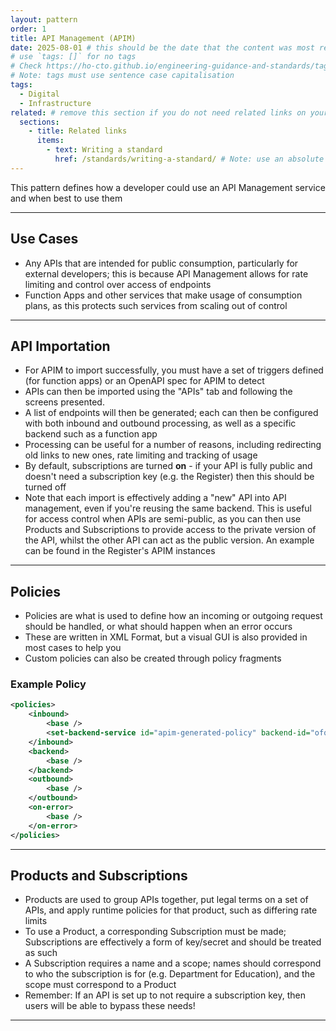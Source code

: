 ```yaml
---
layout: pattern
order: 1
title: API Management (APIM)
date: 2025-08-01 # this should be the date that the content was most recently amended or formally reviewed
# use `tags: []` for no tags 
# Check https://ho-cto.github.io/engineering-guidance-and-standards/tags/ for existing tags
# Note: tags must use sentence case capitalisation
tags:
  - Digital
  - Infrastructure
related: # remove this section if you do not need related links on your page
  sections:
    - title: Related links
      items:
        - text: Writing a standard
          href: /standards/writing-a-standard/ # Note: use an absolute link from the site home page
---
```


<!-- Pattern description -->

<!-- 

# Notes on line breaks

Please see https://x-govuk.github.io/govuk-eleventy-plugin/markdown/#line-breaks for notes on usage of line breaks.

# Notes on linking to headings within a page

Heading tags are automatically assigned an id, converting spaces to `kebab-case` and applying URL encoding. If you want to link to a specific heading, you can obtain the URL encoded link by running the site locally, inspecting the appropriate <h3> element in the browser's developer tools and copying the value from the 'id' attribute.
-->

This pattern defines how a developer could use an API Management service and when best to use them

---

## Use Cases

- Any APIs that are intended for public consumption, particularly for external developers; this is because API Management allows for rate limiting and control over access of endpoints
- Function Apps and other services that make usage of consumption plans, as this protects such services from scaling out of control

---

## API Importation

- For APIM to import successfully, you must have a set of triggers defined (for function apps) or an OpenAPI spec for APIM to detect
- APIs can then be imported using the "APIs" tab and following the screens presented.
- A list of endpoints will then be generated; each can then be configured with both inbound and outbound processing, as well as a specific backend such as a function app
- Processing can be useful for a number of reasons, including redirecting old links to new ones, rate limiting and tracking of usage
- By default, subscriptions are turned **on** - if your API is fully public and doesn't need a subscription key (e.g. the Register) then this should be turned off
- Note that each import is effectively adding a "new" API into API management, even if you're reusing the same backend. This is useful for access control when APIs are semi-public, as you can then use Products and Subscriptions to provide access to the private version of the API, whilst the other API can act as the public version. An example can be found in the Register's APIM instances

---

## Policies

- Policies are what is used to define how an incoming or outgoing request should be handled, or what should happen when an error occurs
- These are written in XML Format, but a visual GUI is also provided in most cases to help you
- Custom policies can also be created through policy fragments

### Example Policy

```xml
<policies>
    <inbound>
        <base />
        <set-backend-service id="apim-generated-policy" backend-id="ofq-dev-fn-register-api" />
    </inbound>
    <backend>
        <base />
    </backend>
    <outbound>
        <base />
    </outbound>
    <on-error>
        <base />
    </on-error>
</policies>
```

---

## Products and Subscriptions

- Products are used to group APIs together, put legal terms on a set of APIs, and apply runtime policies for that product, such as differing rate limits
- To use a Product, a corresponding Subscription must be made; Subscriptions are effectively a form of key/secret and should be treated as such
- A Subscription requires a name and a scope; names should correspond to who the subscription is for (e.g. Department for Education), and the scope must correspond to a Product
- Remember: If an API is set up to not require a subscription key, then users will be able to bypass these needs!

---
